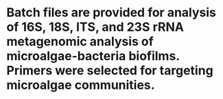 # Batch files are provided for analysis of 16S, 18S, ITS, and 23S rRNA metagenomic analysis of microalgae-bacteria biofilms. Primers were selected for targeting microalgae communities.
